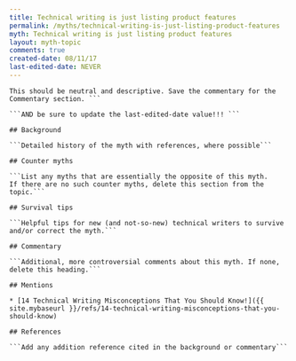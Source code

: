 ```yaml
---
title: Technical writing is just listing product features
permalink: /myths/technical-writing-is-just-listing-product-features
myth: Technical writing is just listing product features
layout: myth-topic
comments: true
created-date: 08/11/17
last-edited-date: NEVER
---
```


```A summary description of the myth--no more than a line or two. 
This should be neutral and descriptive. Save the commentary for the 
Commentary section. ```

```AND be sure to update the last-edited-date value!!! ```

## Background

```Detailed history of the myth with references, where possible```

## Counter myths

```List any myths that are essentially the opposite of this myth.
If there are no such counter myths, delete this section from the topic.```

## Survival tips

```Helpful tips for new (and not-so-new) technical writers to survive and/or correct the myth.```

## Commentary

```Additional, more controversial comments about this myth. If none, delete this heading.```

## Mentions

* [14 Technical Writing Misconceptions That You Should Know!]({{ site.mybaseurl }}/refs/14-technical-writing-misconceptions-that-you-should-know)

## References

```Add any addition reference cited in the background or commentary```

